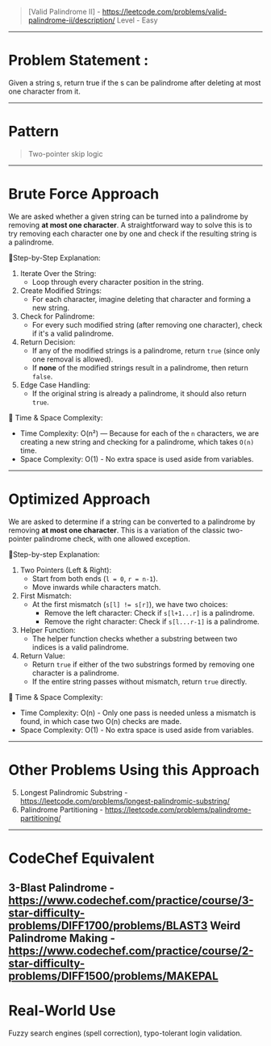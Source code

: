 > [Valid Palindrome II] - https://leetcode.com/problems/valid-palindrome-ii/description/
> Level - Easy
--------------------------------------------------------------------------------------------------------------------------------------
# Problem Statement : 
Given a string s, return true if the s can be palindrome after deleting at most one character from it.

--------------------------------------------------------------------------------------------------------------------------------------
# Pattern
> Two-pointer skip logic
--------------------------------------------------------------------------------------------------------------------------------------
# Brute Force Approach

We are asked whether a given string can be turned into a palindrome by removing **at most one character**. A straightforward way to solve this is to try removing each character one by one and check if the resulting string is a palindrome.

🧠Step-by-Step Explanation:
1. Iterate Over the String:
   * Loop through every character position in the string.
2. Create Modified Strings:
   * For each character, imagine deleting that character and forming a new string.
3. Check for Palindrome:
   * For every such modified string (after removing one character), check if it's a valid palindrome.
4. Return Decision:
   * If any of the modified strings is a palindrome, return `true` (since only one removal is allowed).
   * If **none** of the modified strings result in a palindrome, then return `false`.
5. Edge Case Handling:
   * If the original string is already a palindrome, it should also return `true`.

🧠 Time & Space Complexity:

* Time Complexity: O(n²) — Because for each of the `n` characters, we are creating a new string and checking for a palindrome, which takes `O(n)` time.
* Space Complexity: O(1) - No extra space is used aside from variables.
--------------------------------------------------------------------------------------------------------------------------------------
# Optimized Approach

We are asked to determine if a string can be converted to a palindrome by removing **at most one character**. This is a variation of the classic two-pointer palindrome check, with one allowed exception.

🧭Step-by-step Explanation:
1. Two Pointers (Left & Right):
   * Start from both ends (`l = 0`, `r = n-1`).
   * Move inwards while characters match.
2. First Mismatch:
   * At the first mismatch (`s[l] != s[r]`), we have two choices:
     * Remove the left character: Check if `s[l+1...r]` is a palindrome.
     * Remove the right character: Check if `s[l...r-1]` is a palindrome.
3. Helper Function:
   * The helper function checks whether a substring between two indices is a valid palindrome.
4. Return Value:
   * Return `true` if either of the two substrings formed by removing one character is a palindrome.
   * If the entire string passes without mismatch, return `true` directly.

🧠 Time & Space Complexity:
* Time Complexity: O(n) - Only one pass is needed unless a mismatch is found, in which case two O(n) checks are made.
* Space Complexity: O(1) - No extra space is used aside from variables.

--------------------------------------------------------------------------------------------------------------------------------------
# Other Problems Using this Approach
5. Longest Palindromic Substring - https://leetcode.com/problems/longest-palindromic-substring/
131. Palindrome Partitioning - https://leetcode.com/problems/palindrome-partitioning/
--------------------------------------------------------------------------------------------------------------------------------------
# CodeChef Equivalent

3-Blast Palindrome - https://www.codechef.com/practice/course/3-star-difficulty-problems/DIFF1700/problems/BLAST3
Weird Palindrome Making - https://www.codechef.com/practice/course/2-star-difficulty-problems/DIFF1500/problems/MAKEPAL
--------------------------------------------------------------------------------------------------------------------------------------
# Real-World Use
Fuzzy search engines (spell correction), typo-tolerant login validation.